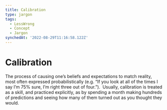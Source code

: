 ```yaml
---
title: Calibration
type: jargon
tags:
  - LessWrong
  - Concept
  - Jargon
synchedAt: '2022-08-29T11:16:58.122Z'
---
```

# Calibration



The process of causing one’s beliefs and expectations to match reality, most often expressed probabilistically (e.g. “If you look at all of the times I say I’m 75% sure, I’m right three out of four.”).  Usually, calibration is treated as a skill, and practiced explicitly, as by spending a month making hundreds of predictions and seeing how many of them turned out as you thought they would.  
 